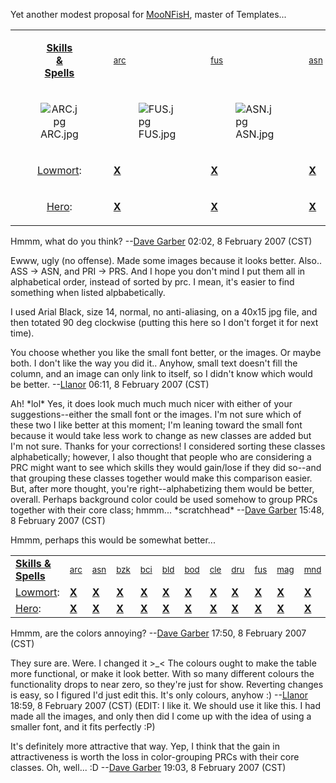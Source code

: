 Yet another modest proposal for [MooNFisH](User:MooNFisH "wikilink"),
master of Templates...

<table>
<tbody>
<tr class="odd">
<td style="text-align: center;"><p><a
href=":Category:_Skills_And_Spells"
title="wikilink"><strong>Skills<br />
&amp;<br />
Spells</strong></a></p></td>
<td><p><small><a href=":Category:_Archer_Skills_And_Spells"
title="wikilink">arc</a><small></p></td>
<td><p><small><a href=":Category:_Fusilier_Skills_And_Spells"
title="wikilink">fus</a></small></p></td>
<td><p><small><a href=":Category:_Assassin_Skills_And_Spells"
title="wikilink">asn</a></small></p></td>
<td><p><small><a href=":Category:_Berserker_Skills_And_Spells"
title="wikilink">bzk</a></small></p></td>
<td><p><small><a href=":Category:_Cleric_Skills_And_Spells"
title="wikilink">cle</a></small></p></td>
<td><p><small><a href=":Category:_Druid_Skills_And_Spells"
title="wikilink">dru</a></small></p></td>
<td><p><small><a href=":Category:_Mage_Skills_And_Spells"
title="wikilink">mag</a></small></p></td>
<td><p><small><a href=":Category:_Stormlord_Skills_And_Spells"
title="wikilink">stm</a></small></p></td>
<td><p><small><a href=":Category:_Wizard_Skills_And_Spells"
title="wikilink">wzd</a></small></p></td>
<td><p><small><a href=":Category:_Monk_Skills_And_Spells"
title="wikilink">mon</a></small></p></td>
<td><p><small><a href=":Category:_Shadowfist_Skills_And_Spells"
title="wikilink">shf</a></small></p></td>
<td><p><small><a href=":Category:_Paladin_Skills_And_Spells"
title="wikilink">pal</a></small></p></td>
<td><p><small><a href=":Category:_Priest_Skills_And_Spells"
title="wikilink">prs</a></small></p></td>
<td><p><small><a href=":Category:_Psionicist_Skills_And_Spells"
title="wikilink">psi</a></small></p></td>
<td><p><small><a href=":Category:_Mindbender_Skills_And_Spells"
title="wikilink">mnd</a></small></p></td>
<td><p><small><a href=":Category:_Rogue_Skills_And_Spells"
title="wikilink">rog</a></small></p></td>
<td><p><small><a
href=":Category:_Black_Circle_Initiate_Skills_And_Spells"
title="wikilink">bci</a></small></p></td>
<td><p><small><a href=":Category:_Bladedancer_Skills_And_Spells"
title="wikilink">bld</a></small></p></td>
<td><p><small><a href=":Category:_Sorcerer_Skills_And_Spells"
title="wikilink">sor</a></small></p></td>
<td><p><small><a href=":Category:_Warrior_Skills_And_Spells"
title="wikilink">war</a></small></p></td>
<td><p><small><a href=":Category:_Bodyguard_Skills_And_Spells"
title="wikilink">bod</a></small></p></td>
</tr>
<tr class="even">
<td style="text-align: center;"><figure>
<img src="ARC.jpg" title="ARC.jpg" alt="ARC.jpg" />
<figcaption aria-hidden="true">ARC.jpg</figcaption>
</figure></td>
<td><figure>
<img src="FUS.jpg" title="FUS.jpg" alt="FUS.jpg" />
<figcaption aria-hidden="true">FUS.jpg</figcaption>
</figure></td>
<td><figure>
<img src="ASN.jpg" title="ASN.jpg" alt="ASN.jpg" />
<figcaption aria-hidden="true">ASN.jpg</figcaption>
</figure></td>
<td><figure>
<img src="BZK.jpg" title="BZK.jpg" alt="BZK.jpg" />
<figcaption aria-hidden="true">BZK.jpg</figcaption>
</figure></td>
<td><figure>
<img src="CLE.jpg" title="CLE.jpg" alt="CLE.jpg" />
<figcaption aria-hidden="true">CLE.jpg</figcaption>
</figure></td>
<td><figure>
<img src="DRU.jpg" title="DRU.jpg" alt="DRU.jpg" />
<figcaption aria-hidden="true">DRU.jpg</figcaption>
</figure></td>
<td><figure>
<img src="MAG.jpg" title="MAG.jpg" alt="MAG.jpg" />
<figcaption aria-hidden="true">MAG.jpg</figcaption>
</figure></td>
<td><figure>
<img src="STM.jpg" title="STM.jpg" alt="STM.jpg" />
<figcaption aria-hidden="true">STM.jpg</figcaption>
</figure></td>
<td><figure>
<img src="WZD.jpg" title="WZD.jpg" alt="WZD.jpg" />
<figcaption aria-hidden="true">WZD.jpg</figcaption>
</figure></td>
<td><figure>
<img src="MON.jpg" title="MON.jpg" alt="MON.jpg" />
<figcaption aria-hidden="true">MON.jpg</figcaption>
</figure></td>
<td><figure>
<img src="SHF.jpg" title="SHF.jpg" alt="SHF.jpg" />
<figcaption aria-hidden="true">SHF.jpg</figcaption>
</figure></td>
<td><figure>
<img src="PAL.jpg" title="PAL.jpg" alt="PAL.jpg" />
<figcaption aria-hidden="true">PAL.jpg</figcaption>
</figure></td>
<td><figure>
<img src="PRS.jpg" title="PRS.jpg" alt="PRS.jpg" />
<figcaption aria-hidden="true">PRS.jpg</figcaption>
</figure></td>
<td><figure>
<img src="PSI.jpg" title="PSI.jpg" alt="PSI.jpg" />
<figcaption aria-hidden="true">PSI.jpg</figcaption>
</figure></td>
<td><figure>
<img src="MND.jpg" title="MND.jpg" alt="MND.jpg" />
<figcaption aria-hidden="true">MND.jpg</figcaption>
</figure></td>
<td><figure>
<img src="ROG.jpg" title="ROG.jpg" alt="ROG.jpg" />
<figcaption aria-hidden="true">ROG.jpg</figcaption>
</figure></td>
<td><figure>
<img src="BCI.jpg" title="BCI.jpg" alt="BCI.jpg" />
<figcaption aria-hidden="true">BCI.jpg</figcaption>
</figure></td>
<td><figure>
<img src="BLD.jpg" title="BLD.jpg" alt="BLD.jpg" />
<figcaption aria-hidden="true">BLD.jpg</figcaption>
</figure></td>
<td><figure>
<img src="SOR.jpg" title="SOR.jpg" alt="SOR.jpg" />
<figcaption aria-hidden="true">SOR.jpg</figcaption>
</figure></td>
<td><figure>
<img src="WAR.jpg" title="WAR.jpg" alt="WAR.jpg" />
<figcaption aria-hidden="true">WAR.jpg</figcaption>
</figure></td>
<td><figure>
<img src="BOD.jpg" title="BOD.jpg" alt="BOD.jpg" />
<figcaption aria-hidden="true">BOD.jpg</figcaption>
</figure></td>
<td></td>
</tr>
<tr class="odd">
<td style="text-align: center;"><p><a
href=":Category:_Lowmort_Skills_And_Spells"
title="wikilink">Lowmort</a>:</p></td>
<td><p><a href=":Category:_Archer_Lowmort_Skills_And_Spells"
title="wikilink"><strong>X</strong></a></p></td>
<td><p><a href=":Category:_Fusilier_Lowmort_Skills_And_Spells"
title="wikilink"><strong>X</strong></a></p></td>
<td><p><a href=":Category:_Assassin_Lowmort_Skills_And_Spells"
title="wikilink"><strong>X</strong></a></p></td>
<td><p><a href=":Category:_Berserker_Lowmort_Skills_And_Spells"
title="wikilink"><strong>X</strong></a></p></td>
<td><p><a href=":Category:_Cleric_Lowmort_Skills_And_Spells"
title="wikilink"><strong>X</strong></a></p></td>
<td><p><a href=":Category:_Druid_Lowmort_Skills_And_Spells"
title="wikilink"><strong>X</strong></a></p></td>
<td><p><a href=":Category:_Mage_Lowmort_Skills_And_Spells"
title="wikilink"><strong>X</strong></a></p></td>
<td><p><a href=":Category:_Stormlord_Lowmort_Skills_And_Spells"
title="wikilink"><strong>X</strong></a></p></td>
<td><p><a href=":Category:_Wizard_Lowmort_Skills_And_Spells"
title="wikilink"><strong>X</strong></a></p></td>
<td><p><a href=":Category:_Monk_Lowmort_Skills_And_Spells"
title="wikilink"><strong>X</strong></a></p></td>
<td><p><a href=":Category:_Shadowfist_Lowmort_Skills_And_Spells"
title="wikilink"><strong>X</strong></a></p></td>
<td><p><a href=":Category:_Paladin_Lowmort_Skills_And_Spells"
title="wikilink"><strong>X</strong></a></p></td>
<td><p><a href=":Category:_Priest_Lowmort_Skills_And_Spells"
title="wikilink"><strong>X</strong></a></p></td>
<td><p><a href=":Category:_Psionicist_Lowmort_Skills_And_Spells"
title="wikilink"><strong>X</strong></a></p></td>
<td><p><a href=":Category:_Mindbender_Lowmort_Skills_And_Spells"
title="wikilink"><strong>X</strong></a></p></td>
<td><p><a href=":Category:_Rogue_Lowmort_Skills_And_Spells"
title="wikilink"><strong>X</strong></a></p></td>
<td><p><a
href=":Category:_Black_Circle_Initiate_Lowmort_Skills_And_Spells"
title="wikilink"><strong>X</strong></a></p></td>
<td><p><a href=":Category:_Bladedancer_Lowmort_Skills_And_Spells"
title="wikilink"><strong>X</strong></a></p></td>
<td><p><a href=":Category:_Sorcerer_Lowmort_Skills_And_Spells"
title="wikilink"><strong>X</strong></a></p></td>
<td><p><a href=":Category:_Warrior_Lowmort_Skills_And_Spells"
title="wikilink"><strong>X</strong></a></p></td>
<td><p><a href=":Category:_Bodyguard_Lowmort_Skills_And_Spells"
title="wikilink"><strong>X</strong></a></p></td>
</tr>
<tr class="even">
<td style="text-align: center;"><p><a
href=":Category:_Hero_Skills_And_Spells"
title="wikilink">Hero</a>:</p></td>
<td><p><a href=":Category:_Archer_Hero_Skills_And_Spells"
title="wikilink"><strong>X</strong></a></p></td>
<td><p><a href=":Category:_Fusilier_Hero_Skills_And_Spells"
title="wikilink"><strong>X</strong></a></p></td>
<td><p><a href=":Category:_Assassin_Hero_Skills_And_Spells"
title="wikilink"><strong>X</strong></a></p></td>
<td><p><a href=":Category:_Berserker_Hero_Skills_And_Spells"
title="wikilink"><strong>X</strong></a></p></td>
<td><p><a href=":Category:_Cleric_Hero_Skills_And_Spells"
title="wikilink"><strong>X</strong></a></p></td>
<td><p><a href=":Category:_Druid_Hero_Skills_And_Spells"
title="wikilink"><strong>X</strong></a></p></td>
<td><p><a href=":Category:_Mage_Hero_Skills_And_Spells"
title="wikilink"><strong>X</strong></a></p></td>
<td><p><a href=":Category:_Stormlord_Hero_Skills_And_Spells"
title="wikilink"><strong>X</strong></a></p></td>
<td><p><a href=":Category:_Wizard_Hero_Skills_And_Spells"
title="wikilink"><strong>X</strong></a></p></td>
<td><p><a href=":Category:_Monk_Hero_Skills_And_Spells"
title="wikilink"><strong>X</strong></a></p></td>
<td><p><a href=":Category:_Shadowfist_Hero_Skills_And_Spells"
title="wikilink"><strong>X</strong></a></p></td>
<td><p><a href=":Category:_Paladin_Hero_Skills_And_Spells"
title="wikilink"><strong>X</strong></a></p></td>
<td><p><a href=":Category:_Priest_Hero_Skills_And_Spells"
title="wikilink"><strong>X</strong></a></p></td>
<td><p><a href=":Category:_Psionicist_Hero_Skills_And_Spells"
title="wikilink"><strong>X</strong></a></p></td>
<td><p><a href=":Category:_Mindbender_Hero_Skills_And_Spells"
title="wikilink"><strong>X</strong></a></p></td>
<td><p><a href=":Category:_Rogue_Hero_Skills_And_Spells"
title="wikilink"><strong>X</strong></a></p></td>
<td><p><a href=":Category:_Black_Circle_Initiate_Hero_Skills_And_Spells"
title="wikilink"><strong>X</strong></a></p></td>
<td><p><a href=":Category:_Bladedancer_Hero_Skills_And_Spells"
title="wikilink"><strong>X</strong></a></p></td>
<td><p><a href=":Category:_Sorcerer_Hero_Skills_And_Spells"
title="wikilink"><strong>X</strong></a></p></td>
<td><p><a href=":Category:_Warrior_Hero_Skills_And_Spells"
title="wikilink"><strong>X</strong></a></p></td>
<td><p><a href=":Category:_Bodyguard_Hero_Skills_And_Spells"
title="wikilink"><strong>X</strong></a></p></td>
</tr>
</tbody>
</table>

Hmmm, what do you think? --[Dave Garber](User:DaveGarber1975 "wikilink")
02:02, 8 February 2007 (CST)

  
Ewww, ugly (no offense). Made some images because it looks better.
Also.. ASS -\> ASN, and PRI -\> PRS. And I hope you don't mind I put
them all in alphabetical order, instead of sorted by prc. I mean, it's
easier to find something when listed alpbabetically.

<!-- -->

  
I used Arial Black, size 14, normal, no anti-aliasing, on a 40x15 jpg
file, and then totated 90 deg clockwise (putting this here so I don't
forget it for next time).

You choose whether you like the small font better, or the images. Or
maybe both. I don't like the way you did it.. Anyhow, small text doesn't
fill the column, and an image can only link to itself, so I didn't know
which would be better. --[Llanor](User:MooNFisH "wikilink") 06:11, 8
February 2007 (CST)

<!-- -->

  
  
Ah! \*lol\* Yes, it does look much much much nicer with either of your
suggestions--either the small font or the images. I'm not sure which of
these two I like better at this moment; I'm leaning toward the small
font because it would take less work to change as new classes are added
but I'm not sure. Thanks for your corrections! I considered sorting
these classes alphabetically; however, I also thought that people who
are considering a PRC might want to see which skills they would
gain/lose if they did so--and that grouping these classes together would
make this comparison easier. But, after more thought, you're
right--alphabetizing them would be better, overall. Perhaps background
color could be used somehow to group PRCs together with their core
class; hmmm... \*scratchhead\* --[Dave
Garber](User:DaveGarber1975 "wikilink") 15:48, 8 February 2007 (CST)

Hmmm, perhaps this would be somewhat better...

|                                                                |                                                                      |                                                                        |                                                                         |                                                                                     |                                                                           |                                                                         |                                                                      |                                                                     |                                                                        |                                                                    |                                                                          |                                                                    |                                                                       |                                                                      |                                                                          |                                                                     |                                                                          |                                                                        |                                                                         |                                                                       |                                                                      |
|----------------------------------------------------------------|----------------------------------------------------------------------|------------------------------------------------------------------------|-------------------------------------------------------------------------|-------------------------------------------------------------------------------------|---------------------------------------------------------------------------|-------------------------------------------------------------------------|----------------------------------------------------------------------|---------------------------------------------------------------------|------------------------------------------------------------------------|--------------------------------------------------------------------|--------------------------------------------------------------------------|--------------------------------------------------------------------|-----------------------------------------------------------------------|----------------------------------------------------------------------|--------------------------------------------------------------------------|---------------------------------------------------------------------|--------------------------------------------------------------------------|------------------------------------------------------------------------|-------------------------------------------------------------------------|-----------------------------------------------------------------------|----------------------------------------------------------------------|
| [**Skills & Spells**](:Category:_Skills_And_Spells "wikilink") | [<small>arc</small>](:Category:_Archer_Skills_And_Spells "wikilink") | [<small>asn</small>](:Category:_Assassin_Skills_And_Spells "wikilink") | [<small>bzk</small>](:Category:_Berserker_Skills_And_Spells "wikilink") | [<small>bci</small>](:Category:_Black_Circle_Initiate_Skills_And_Spells "wikilink") | [<small>bld</small>](:Category:_Bladedancer_Skills_And_Spells "wikilink") | [<small>bod</small>](:Category:_Bodyguard_Skills_And_Spells "wikilink") | [<small>cle</small>](:Category:_Cleric_Skills_And_Spells "wikilink") | [<small>dru</small>](:Category:_Druid_Skills_And_Spells "wikilink") | [<small>fus</small>](:Category:_Fusilier_Skills_And_Spells "wikilink") | [<small>mag</small>](:Category:_Mage_Skills_And_Spells "wikilink") | [<small>mnd</small>](:Category:_Mindbender_Skills_And_Spells "wikilink") | [<small>mon</small>](:Category:_Monk_Skills_And_Spells "wikilink") | [<small>pal</small>](:Category:_Paladin_Skills_And_Spells "wikilink") | [<small>prs</small>](:Category:_Priest_Skills_And_Spells "wikilink") | [<small>psi</small>](:Category:_Psionicist_Skills_And_Spells "wikilink") | [<small>rog</small>](:Category:_Rogue_Skills_And_Spells "wikilink") | [<small>shf</small>](:Category:_Shadowfist_Skills_And_Spells "wikilink") | [<small>sor</small>](:Category:_Sorcerer_Skills_And_Spells "wikilink") | [<small>stm</small>](:Category:_Stormlord_Skills_And_Spells "wikilink") | [<small>war</small>](:Category:_Warrior_Skills_And_Spells "wikilink") | [<small>wzd</small>](:Category:_Wizard_Skills_And_Spells "wikilink") |
| [Lowmort](:Category:_Lowmort_Skills_And_Spells "wikilink"):    | [**X**](:Category:_Archer_Lowmort_Skills_And_Spells "wikilink")      | [**X**](:Category:_Assassin_Lowmort_Skills_And_Spells "wikilink")      | [**X**](:Category:_Berserker_Lowmort_Skills_And_Spells "wikilink")      | [**X**](:Category:_Black_Circle_Initiate_Lowmort_Skills_And_Spells "wikilink")      | [**X**](:Category:_Bladedancer_Lowmort_Skills_And_Spells "wikilink")      | [**X**](:Category:_Bodyguard_Lowmort_Skills_And_Spells "wikilink")      | [**X**](:Category:_Cleric_Lowmort_Skills_And_Spells "wikilink")      | [**X**](:Category:_Druid_Lowmort_Skills_And_Spells "wikilink")      | [**X**](:Category:_Fusilier_Lowmort_Skills_And_Spells "wikilink")      | [**X**](:Category:_Mage_Lowmort_Skills_And_Spells "wikilink")      | [**X**](:Category:_Mindbender_Lowmort_Skills_And_Spells "wikilink")      | [**X**](:Category:_Monk_Lowmort_Skills_And_Spells "wikilink")      | [**X**](:Category:_Paladin_Lowmort_Skills_And_Spells "wikilink")      | [**X**](:Category:_Priest_Lowmort_Skills_And_Spells "wikilink")      | [**X**](:Category:_Psionicist_Lowmort_Skills_And_Spells "wikilink")      | [**X**](:Category:_Rogue_Lowmort_Skills_And_Spells "wikilink")      | [**X**](:Category:_Shadowfist_Lowmort_Skills_And_Spells "wikilink")      | [**X**](:Category:_Sorcerer_Lowmort_Skills_And_Spells "wikilink")      | [**X**](:Category:_Stormlord_Lowmort_Skills_And_Spells "wikilink")      | [**X**](:Category:_Warrior_Lowmort_Skills_And_Spells "wikilink")      | [**X**](:Category:_Wizard_Lowmort_Skills_And_Spells "wikilink")      |
| [Hero](:Category:_Hero_Skills_And_Spells "wikilink"):          | [**X**](:Category:_Archer_Hero_Skills_And_Spells "wikilink")         | [**X**](:Category:_Assassin_Hero_Skills_And_Spells "wikilink")         | [**X**](:Category:_Berserker_Hero_Skills_And_Spells "wikilink")         | [**X**](:Category:_Black_Circle_Initiate_Hero_Skills_And_Spells "wikilink")         | [**X**](:Category:_Bladedancer_Hero_Skills_And_Spells "wikilink")         | [**X**](:Category:_Bodyguard_Hero_Skills_And_Spells "wikilink")         | [**X**](:Category:_Cleric_Hero_Skills_And_Spells "wikilink")         | [**X**](:Category:_Druid_Hero_Skills_And_Spells "wikilink")         | [**X**](:Category:_Fusilier_Hero_Skills_And_Spells "wikilink")         | [**X**](:Category:_Mage_Hero_Skills_And_Spells "wikilink")         | [**X**](:Category:_Mindbender_Hero_Skills_And_Spells "wikilink")         | [**X**](:Category:_Monk_Hero_Skills_And_Spells "wikilink")         | [**X**](:Category:_Paladin_Hero_Skills_And_Spells "wikilink")         | [**X**](:Category:_Priest_Hero_Skills_And_Spells "wikilink")         | [**X**](:Category:_Psionicist_Hero_Skills_And_Spells "wikilink")         | [**X**](:Category:_Rogue_Hero_Skills_And_Spells "wikilink")         | [**X**](:Category:_Shadowfist_Hero_Skills_And_Spells "wikilink")         | [**X**](:Category:_Sorcerer_Hero_Skills_And_Spells "wikilink")         | [**X**](:Category:_Stormlord_Hero_Skills_And_Spells "wikilink")         | [**X**](:Category:_Warrior_Hero_Skills_And_Spells "wikilink")         | [**X**](:Category:_Wizard_Hero_Skills_And_Spells "wikilink")         |

Hmmm, are the colors annoying? --[Dave
Garber](User:DaveGarber1975 "wikilink") 17:50, 8 February 2007 (CST)

They sure are. Were. I changed it \>\_\< The colours ought to make the
table more functional, or make it look better. With so many different
colours the functionality drops to near zero, so they're just for show.
Reverting changes is easy, so I figured I'd just edit this. It's only
colours, anyhow :) --[Llanor](User:MooNFisH "wikilink") 18:59, 8
February 2007 (CST) (EDIT: I like it. We should use it like this. I had
made all the images, and only then did I come up with the idea of using
a smaller font, and it fits perfectly :P)

  
It's definitely more attractive that way. Yep, I think that the gain in
attractiveness is worth the loss in color-grouping PRCs with their core
classes. Oh, well... :D --[Dave Garber](User:DaveGarber1975 "wikilink")
19:03, 8 February 2007 (CST)
